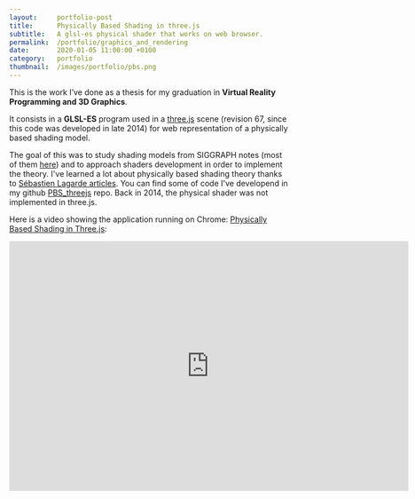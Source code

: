 ```yaml
---
layout:     portfolio-post
title:      Physically Based Shading in three.js
subtitle:   A glsl-es physical shader that works on web browser.
permalink:  /portfolio/graphics_and_rendering
date:       2020-01-05 11:00:00 +0100
category:   portfolio
thumbnail:  /images/portfolio/pbs.png
---
```


This is the work I’ve done as a thesis for my graduation in **Virtual Reality Programming and 3D Graphics**.

It consists in a **GLSL-ES** program used in a [three.js](https://threejs.org/) scene (revision 67, since this code was developed in late 2014) for web representation of a physically based shading model.

The goal of this was to study shading models from SIGGRAPH notes (most of them [here](https://blog.selfshadow.com/publications/s2013-shading-course/)) and to approach shaders development in order to implement the theory. I've learned a lot about physically based shading theory thanks to [Sébastien Lagarde articles](https://seblagarde.wordpress.com/2011/08/17/hello-world/). You can find some of code I've developend in my github [PBS_threejs](https://github.com/Ale32/PBS_threejs) repo. Back in 2014, the physical shader was not implemented in three.js.

Here is a video showing the application running on Chrome: [Physically Based Shading in Three.js](https://www.youtube.com/watch?v=eIMQb5TRfQg):

<iframe width="720" height="450" src="https://www.youtube.com/embed/eIMQb5TRfQg" frameborder="0" allow="encrypted-media; picture-in-picture" allowfullscreen></iframe>
